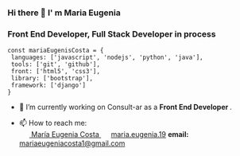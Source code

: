 ### Hi there 👋 I' m Maria Eugenia 

### Front End Developer, Full Stack Developer in process

```
const mariaEugenisCosta = {
 languages: ['javascript', 'nodejs', 'python', 'java'],
 tools: ['git', 'github'],
 front: ['html5', 'css3'],
 library: ['bootstrap'],
 framework: ['django']
}

```

- 🔭 I’m currently working on Consult-ar as a <strong> Front End Developer </strong>.

- 📫 How to reach me: <br>
 <a href="www.linkedin.com/in/maríaeugeniacosta" target="blank"><img align="center" src="https://cdn.jsdelivr.net/npm/simple-icons@3.0.1/icons/linkedin.svg" alt="" height="15" width="20" /> María Eugenia Costa </a> 
 <a href="https://www.instagram.com/maria.eugenia.19" target="blank"><img align="center" src="https://cdn.jsdelivr.net/npm/simple-icons@3.0.1/icons/instagram.svg" alt="" height="15" width="20" />maria.eugenia.19</a> 
 <strong> email: </strong> mariaeugeniacosta1@gmail.com <br>


<!--
**eugenia1984/eugenia1984** is a ✨ _special_ ✨ repository because its `README.md` (this file) appears on your GitHub profile.

Here are some ideas to get you started:

- 🔭 I’m currently working on ...
- 🌱 I’m currently learning ...
- 👯 I’m looking to collaborate on ...
- 🤔 I’m looking for help with ...
- 💬 Ask me about ...
- 📫 How to reach me: ...
- 😄 Pronouns: ...
- ⚡ Fun fact: ...
-->

